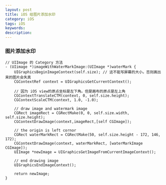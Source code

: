```yaml
---
layout: post
title: iOS 给图片添加水印
category: iOS
tags: iOS
keywords:
description:
---
```


### 图片添加水印 ###

    // UIImage 的 Category 方法
    - (UIimage *)imageWithWaterMarkImage:(UIImage *)waterMark {
    	UIGraphicsBeginImageContext(self.size); // 这不能写屏幕的大小。否则画出来的图片会失真
        CGContextRef context = UIGraphicsGetCurrentContext();
        
        // 因为 iOS view的原点坐标是左下角。但是画布的原点是左上角 
        CGContextTranslateCTM(context, 0, self.size.height);
        CGContextScaleCTM(context, 1.0, -1.0);
        
        // draw image and watermark image
        CGRect imageRect = CGRectMake(0, 0, self.size.width, self.size.height);
        CGContextDrawImage(context,imageRect,[self CGImage]);
        
        // the origin is left cornor
        CGRect waterMarkRect = CGRectMake(50, self.size.height - 172, 146, 172);
        CGContextDrawImage(context, waterMarkRect, [waterMarkImage CGImage]);
        UIImage *newImage = UIGraphicsGetImageFromCurrentImageContext();
        
        // end drawing image
        UIGraphicsEndImageContext();

        return newImage;
    }

